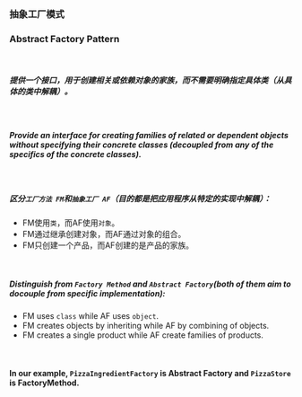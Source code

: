 ### 抽象工厂模式
### Abstract Factory Pattern

<br>

##### 提供一个接口，用于创建相关或依赖对象的家族，而不需要明确指定具体类（从具体的类中解耦）。

<br>

##### Provide an interface for creating families of related or dependent objects without specifying their concrete classes (decoupled from any of the specifics of the concrete classes).

<br>

##### 区分`工厂方法 FM`和`抽象工厂 AF`（目的都是把应用程序从特定的实现中解耦）：
- FM使用`类`，而AF使用`对象`。
- FM通过继承创建对象，而AF通过对象的组合。
- FM只创建一个产品，而AF创建的是产品的家族。

<br>

##### Distinguish from `Factory Method` and `Abstract Factory`(both of them aim to docouple from specific implementation):
- FM uses `class` while AF uses `object`.
- FM creates objects by inheriting while AF by combining of objects.
- FM creates a single product while AF create families of products.

<br>

#### In our example, `PizzaIngredientFactory` is Abstract Factory and `PizzaStore` is FactoryMethod.